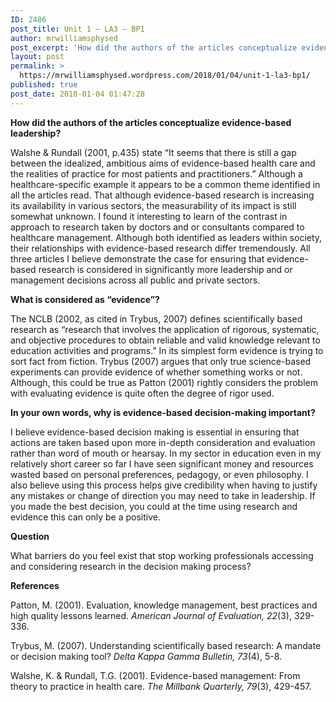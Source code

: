 ```yaml
---
ID: 2486
post_title: Unit 1 – LA3 – BP1
author: mrwilliamsphysed
post_excerpt: 'How did the authors of the articles conceptualize evidence-based leadership? Walshe &amp; Rundall (2001, p.435) state &ldquo;It seems that there is still a gap between the idealized, ambitious aims of evidence-based health care and the realities of practice for most patients and practitioners.&rdquo; Although a healthcare-specific example it appears to be a common theme identified &hellip; <a href="https://mrwilliamsphysed.wordpress.com/2018/01/04/unit-1-la3-bp1/">Continue reading <span>Unit 1 &ndash; LA3 &ndash;&nbsp;BP1</span></a><img alt="" border="0" src="https://pixel.wp.com/b.gif?host=mrwilliamsphysed.wordpress.com&amp;blog=67148074&amp;post=832&amp;subd=mrwilliamsphysed&amp;ref=&amp;feed=1" width="1" height="1">'
layout: post
permalink: >
  https://mrwilliamsphysed.wordpress.com/2018/01/04/unit-1-la3-bp1/
published: true
post_date: 2018-01-04 01:47:28
---
```

<strong>How did the authors of the articles conceptualize evidence-based leadership?</strong>

Walshe &amp; Rundall (2001, p.435) state &#8220;It seems that there is still a gap between the idealized, ambitious aims of evidence-based health care and the realities of practice for most patients and practitioners.&#8221; Although a healthcare-specific example it appears to be a common theme identified in all the articles read. That although evidence-based research is increasing its availability in various sectors, the measurability of its impact is still somewhat unknown. I found it interesting to learn of the contrast in approach to research taken by doctors and or consultants compared to healthcare management. Although both identified as leaders within society, their relationships with evidence-based research differ tremendously. All three articles I believe demonstrate the case for ensuring that evidence-based research is considered in significantly more leadership and or management decisions across all public and private sectors.

<strong>What is considered as “evidence”?</strong>

The NCLB (2002, as cited in Trybus, 2007) defines scientifically based research as &#8220;research that involves the application of rigorous, systematic, and objective procedures to obtain reliable and valid knowledge relevant to education activities and programs.&#8221; In its simplest form evidence is trying to sort fact from fiction. Trybus (2007) argues that only true science-based experiments can provide evidence of whether something works or not. Although, this could be true as Patton (2001) rightly considers the problem with evaluating evidence is quite often the degree of rigor used.

<strong>In your own words, why is evidence-based decision-making important?</strong>

I believe evidence-based decision making is essential in ensuring that actions are taken based upon more in-depth consideration and evaluation rather than word of mouth or hearsay. In my sector in education even in my relatively short career so far I have seen significant money and resources wasted based on personal preferences, pedagogy, or even philosophy. I also believe using this process helps give credibility when having to justify any mistakes or change of direction you may need to take in leadership. If you made the best decision, you could at the time using research and evidence this can only be a positive.

<strong>Question</strong>

What barriers do you feel exist that stop working professionals accessing and considering research in the decision making process?

<strong>References</strong>

Patton, M. (2001). Evaluation, knowledge management, best practices and high quality lessons learned. <em>American Journal of Evaluation, 22</em>(3), 329-336.

Trybus, M. (2007). Understanding scientifically based research: A mandate or decision making tool? <em>Delta Kappa Gamma Bulletin, 73</em>(4), 5-8.

Walshe, K. &amp; Rundall, T.G. (2001). Evidence-based management: From theory to practice in health care. <em>The Millbank Quarterly, 79</em>(3), 429-457.

<br />  <a rel="nofollow" href="http://feeds.wordpress.com/1.0/gocomments/mrwilliamsphysed.wordpress.com/832/"><img alt="" border="0" src="http://feeds.wordpress.com/1.0/comments/mrwilliamsphysed.wordpress.com/832/" /></a> <img alt="" border="0" src="https://pixel.wp.com/b.gif?host=mrwilliamsphysed.wordpress.com&#038;blog=67148074&%23038;post=832&%23038;subd=mrwilliamsphysed&%23038;ref=&%23038;feed=1" width="1" height="1" />